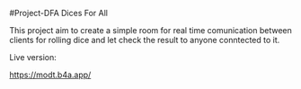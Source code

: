 #Project-DFA Dices For All

This project aim to create a simple room for real time comunication between clients for rolling dice and let check the result to anyone conntected to it.

Live version:

https://modt.b4a.app/
